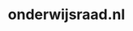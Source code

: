 ---
layout: post
title:  "onderwijsraad.nl"
internal_url:  "/data/onderwijsraad.nl.html"
categories: dutchgov
---